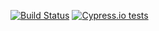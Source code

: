 [![Build Status](https://travis-ci.org/gabbersepp/service-history.svg?branch=master)](https://travis-ci.org/gabbersepp/service-history)
[![Cypress.io tests](https://img.shields.io/badge/cypress.io-tests-green.svg?style=flat-square)](https://cypress.io)
